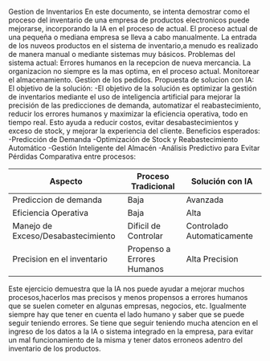 Gestion de Inventarios
En este documento, se intenta demostrar como el proceso del inventario de una empresa de productos electronicos puede mejorarse, incorporando la IA en el proceso de actual.
El proceso actual de una pequeña o mediana empresa se lleva a cabo manualmente.
La entrada de los nuveos productos en el sistema de inventario,a menudo es realizado de manera manual o mediante sistemas muy básicos.
Problemas del sistema actual:
Errores humanos en la recepcion de nueva mercancia.
La organizacion no siempre es la mas optima, en el proceso actual.
Monitorear el almacenamiento.
Gestion de los pedidos.
Propuesta de solucion con IA:
El objetivo de la solución:
-El objetivo de la solución es optimizar la gestión de inventarios mediante el uso de inteligencia artificial para mejorar la precisión de las predicciones de demanda,
automatizar el reabastecimiento, reducir los errores humanos y maximizar la eficiencia operativa, todo en tiempo real.
Esto ayuda a reducir costos, evitar desabastecimientos y exceso de stock, y mejorar la experiencia del cliente.
Beneficios esperados:
-Predicción de Demanda
-Optimización de Stock y Reabastecimiento Automático
-Gestión Inteligente del Almacén
-Análisis Predictivo para Evitar Pérdidas
Comparativa entre procesos:

| Aspecto                            | Proceso Tradicional              | Solución con IA            |
|------------------------------------|----------------------------------|--------------------------  |
| Prediccion de demanda              | Baja                             | Avanzada                   |
| Eficiencia Operativa               | Baja                             | Alta                       |
| Manejo de Exceso/Desabastecimiento | Dificil de Controlar             | Controlado Automaticamente |
| Precision en el inventario         | Propenso a Errores Humanos       | Alta Precision             | 

Este ejercicio demuestra que la IA nos puede ayudar a mejorar muchos procesos,hacerlos mas precisos y menos propensos a errores humanos que se suelen cometer en algunas empresas, negocios, etc.
Igualmente siempre hay que tener en cuenta el lado humano y saber que se puede seguir teniendo errores. Se tiene que seguir teniendo mucha atencion en el ingreso de los datos a la IA o sistema integrado en la empresa,
para evitar un mal funcionamiento de la misma y tener datos erroneos adentro del inventario de los productos.
